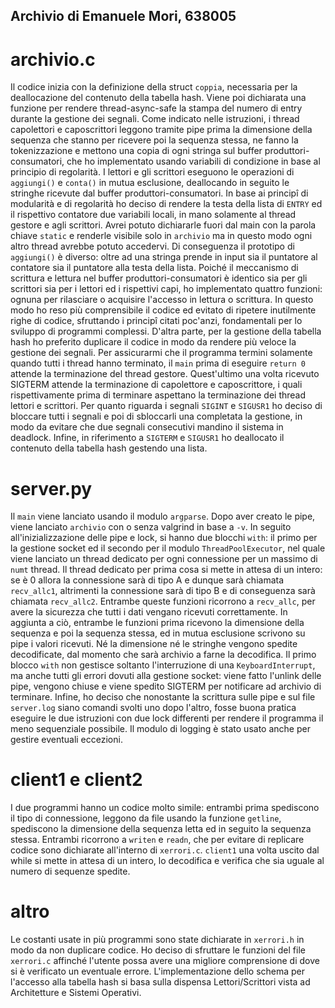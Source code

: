 ## Archivio di Emanuele Mori, 638005

# archivio.c
Il codice inizia con la definizione della struct `coppia`, necessaria per la deallocazione del contenuto della tabella hash. Viene poi dichiarata una funzione per rendere thread-async-safe la stampa del numero di entry durante la gestione dei segnali.
Come indicato nelle istruzioni, i thread capolettori e caposcrittori leggono tramite pipe prima la dimensione della sequenza che stanno per ricevere poi la sequenza stessa, ne fanno la tokenizzazione e mettono una copia di ogni stringa sul buffer produttori-consumatori, che ho implementato usando variabili di condizione in base al principio di regolarità. I lettori e gli scrittori eseguono le operazioni di `aggiungi()` e `conta()` in mutua esclusione, deallocando in seguito le stringhe ricevute dal buffer produttori-consumatori. In base ai principî di modularità e di regolarità ho deciso di rendere la testa della lista di `ENTRY` ed il rispettivo contatore due variabili locali, in mano solamente al thread gestore e agli scrittori. Avrei potuto dichiararle fuori dal main con la parola chiave `static` e renderle visibile solo in `archivio` ma in questo modo ogni altro thread avrebbe potuto accedervi. Di conseguenza il prototipo di `aggiungi()` è diverso: oltre ad una stringa prende in input sia il puntatore al contatore sia il puntatore alla testa della lista.
Poiché il meccanismo di scrittura e lettura nel buffer produttori-consumatori è identico sia per gli scrittori sia per i lettori ed i rispettivi capi, ho implementato quattro funzioni: ognuna per rilasciare o acquisire l'accesso in lettura o scrittura. In questo modo ho reso più comprensibile il codice ed evitato di ripetere inutilmente righe di codice, sfruttando i principî citati poc'anzi, fondamentali per lo sviluppo di programmi complessi. D'altra parte, per la gestione della tabella hash ho preferito duplicare il codice in modo da rendere più veloce la gestione dei segnali.
Per assicurarmi che il programma termini solamente quando tutti i thread hanno terminato, il `main` prima di eseguire `return 0` attende la terminazione del thread gestore. Quest'ultimo una volta ricevuto SIGTERM attende la terminazione di capolettore e caposcrittore, i quali rispettivamente prima di terminare aspettano la terminazione dei thread lettori e scrittori. 
Per quanto riguarda i segnali `SIGINT` e `SIGUSR1` ho deciso di bloccare tutti i segnali e poi di sbloccarli una completata la gestione, in modo da evitare che due segnali consecutivi mandino il sistema in deadlock. Infine, in riferimento a `SIGTERM` e `SIGUSR1` ho deallocato il contenuto della tabella hash gestendo una lista. 

# server.py
Il `main` viene lanciato usando il modulo `argparse`. Dopo aver creato le pipe, viene lanciato `archivio` con o senza valgrind in base a `-v`. In seguito all'inizializzazione delle pipe e lock, si hanno due blocchi `with`: il primo per la gestione socket ed il secondo per il modulo `ThreadPoolExecutor`, nel quale viene lanciato un thread dedicato per ogni connessione per un massimo di `numt` thread. Il thread dedicato per prima cosa si mette in attesa di un intero: se è 0 allora la connessione sarà di tipo A e dunque sarà chiamata `recv_allc1`, altrimenti la connessione sarà di tipo B e di conseguenza sarà chiamata `recv_allc2`. Entrambe queste funzioni ricorrono a `recv_allc`, per avere la sicurezza che tutti i dati vengano ricevuti correttamente. In aggiunta a ciò, entrambe le funzioni prima ricevono la dimensione della sequenza e poi la sequenza stessa, ed in mutua esclusione scrivono su pipe i valori ricevuti. Né la dimensione né le stringhe vengono spedite decodificate, dal momento che sarà archivio a farne la decodifica. 
Il primo blocco `with` non gestisce soltanto l'interruzione di una `KeyboardInterrupt`, ma anche tutti gli errori dovuti alla gestione socket: viene fatto l'unlink delle pipe, vengono chiuse e viene spedito SIGTERM per notificare ad archivio di terminare. 
Infine, ho deciso che nonostante la scrittura sulle pipe e sul file `server.log` siano comandi svolti uno dopo l'altro, fosse buona pratica eseguire le due istruzioni con due lock differenti per rendere il programma il meno sequenziale possibile.
Il modulo di logging è stato usato anche per gestire eventuali eccezioni.

# client1 e client2
I due programmi hanno un codice molto simile: entrambi prima spediscono il tipo di connessione, leggono da file usando la funzione `getline`, spediscono la dimensione della sequenza letta ed in seguito la sequenza stessa. Entrambi ricorrono a `writen` e `readn`, che per evitare di replicare codice sono dichiarate all'interno di `xerrori.c`.  `client1` una volta uscito dal while si mette in attesa di un intero, lo decodifica e verifica che sia uguale al numero di sequenze spedite.

# altro
Le costanti usate in più programmi sono state dichiarate in `xerrori.h` in modo da non duplicare codice. Ho deciso di sfruttare le funzioni del file `xerrori.c` affinché l'utente possa avere una migliore comprensione di dove si è verificato un eventuale errore. L'implementazione dello schema per l'accesso alla tabella hash si basa sulla dispensa Lettori/Scrittori vista ad Architetture e Sistemi Operativi.
